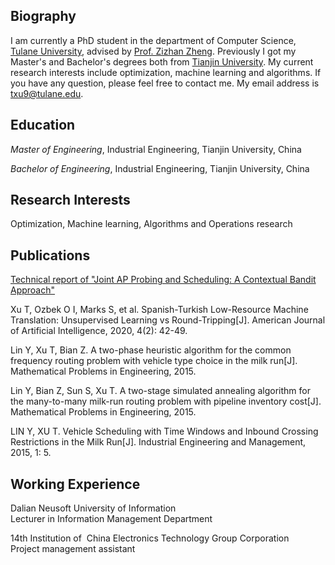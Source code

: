 ## Biography
I am currently a PhD student in the department of Computer Science, [Tulane University](https://tulane.edu/), advised by [Prof. Zizhan Zheng](https://sse.tulane.edu/node/3486). Previously I got my Master's and Bachelor's degrees both from [Tianjin University](http://www.tju.edu.cn/). 
My current research interests include optimization, machine learning and algorithms. If you have any question, please feel free to contact me. My email address is txu9@tulane.edu. 
## Education

 *Master of Engineering*, Industrial Engineering, Tianjin University, China

 *Bachelor of Engineering*, Industrial Engineering, Tianjin University, China

## Research Interests
Optimization, Machine learning, Algorithms and Operations research

## Publications
[Technical report of "Joint AP Probing and Scheduling: A Contextual Bandit Approach"](https://drive.google.com/file/d/1H0zy1ovBS7Bse1HQ015l0E4_9ShuLjlR/view?usp=sharing)

Xu T, Ozbek O I, Marks S, et al. Spanish-Turkish Low-Resource Machine Translation: Unsupervised Learning vs Round-Tripping[J]. American Journal of Artificial Intelligence, 2020, 4(2): 42-49.

Lin Y, Xu T, Bian Z. A two-phase heuristic algorithm for the common frequency routing problem with vehicle type choice in the milk run[J]. Mathematical Problems in Engineering, 2015.

Lin Y, Bian Z, Sun S, Xu T. A two-stage simulated annealing algorithm for the many-to-many milk-run routing problem with pipeline inventory cost[J]. Mathematical Problems in Engineering, 2015.

LIN Y, XU T. Vehicle Scheduling with Time Windows and Inbound Crossing Restrictions in the Milk Run[J]. Industrial Engineering and Management, 2015, 1: 5.

## Working Experience

Dalian Neusoft University of Information    
Lecturer in Information Management Department

14th Institution of  China Electronics Technology Group Corporation   
Project management assistant



